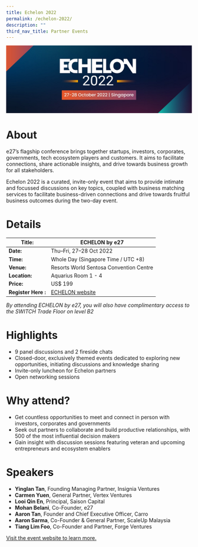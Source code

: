 ```yaml
---
title: Echelon 2022
permalink: /echelon-2022/
description: ""
third_nav_title: Partner Events
---
```

![ECHELON by e27 at SWITCH 2022](/images/echelon-2022-poster.png)
# About
e27’s flagship conference brings together startups, investors, corporates, governments, tech ecosystem players and customers. It aims to facilitate connections, share actionable insights, and drive towards business growth for all stakeholders. 

Echelon 2022 is a curated, invite-only event that aims to provide intimate and focussed discussions on key topics, coupled with business matching services to facilitate business-driven connections and drive towards fruitful business outcomes during the two-day event.

# Details
| **Title:** | **ECHELON by e27**|
| -------- | -------- |
|**Date:** | Thu–Fri, 27–28 Oct 2022 |
| **Time:**    | Whole Day (Singapore Time / UTC +8) |
|**Venue:** | Resorts World Sentosa Convention Centre |
|**Location:** | Aquarius Room 1 - 4 |
|**Price:** | US$ 199 |
|**Register Here :** | [ECHELON website](https://e27.co/echelon/asia/) |

*By attending ECHELON by e27, you will also have complimentary access to the SWITCH Trade Floor on level B2*

# Highlights
* 9 panel discussions and 2 fireside chats
* Closed-door, exclusively themed events dedicated to exploring new opportunities, initiating discussions and knowledge sharing
* Invite-only luncheon for Echelon partners
* Open networking sessions


# Why attend?
* Get countless opportunities to meet and connect in person with investors, corporates and governments
* Seek out partners to collaborate and build productive relationships, with 500 of the most influential decision makers
* Gain insight with discussion sessions featuring veteran and upcoming entrepreneurs and ecosystem enablers

# Speakers
* **Yinglan Tan**, Founding Managing Partner, Insignia Ventures
* **Carmen Yuen**, General Partner, Vertex Ventures
* **Looi Qin En**, Principal, Saison Capital
* **Mohan Belani**, Co-Founder, e27
* **Aaron Tan**, Founder and Chief Executive Officer, Carro
* **Aaron Sarma**, Co-Founder & General Partner, ScaleUp Malaysia
* **Tiang Lim Foo**, Co-Founder and Partner, Forge Ventures

[Visit the event website to learn more.](https://e27.co/echelon/asia/)